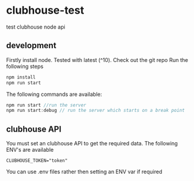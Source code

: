 # clubhouse-test
test clubhouse node api

## development

Firstly install node. Tested with latest (^10).
Check out the git repo
Run the following steps

```javascript
npm install
npm run start
```


The following commands are available:

```javascript
npm run start //run the server
npm run start:debug // run the server which starts on a break point
```

## clubhouse API
You must set an clubhouse API to get the required data. The following ENV's are available

```
CLUBHOUSE_TOKEN="token"
```

You can use .env files rather then setting an ENV var if required
